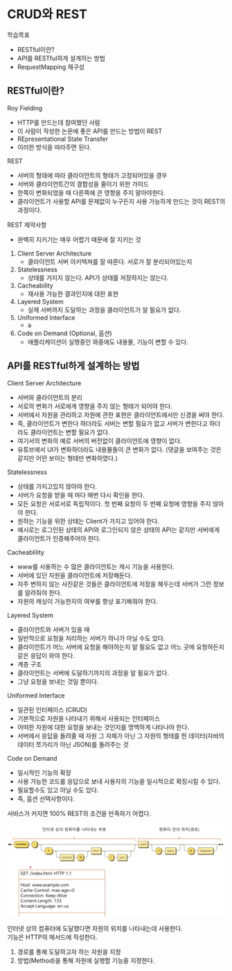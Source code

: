 # CRUD와 REST

학습목표
- RESTful이란?
- API를 RESTful하게 설계하는 방법
- RequestMapping 재구성


## RESTful이란?

Roy Fielding  
- HTTP를 만드는데 참여했던 사람
- 이 사람이 작성한 논문에 좋은 API를 만드는 방법이 REST
- REpresentational State Transfer
- 이러한 방식을 따라주면 된다.

REST  
- 서버의 형태에 따라 클라이언트의 형태가 고정되어있을 경우
- 서버와 클라이언트간의 결합성을 줄이기 위한 가이드
- 한쪽이 변화되었을 때 다른쪽에 큰 영향을 주지 말아야한다.
- 클라이언트가 사용할 API를 문제없이 누구든지 사용 가능하게 만드는 것이 REST의 과정이다.

REST 제약사항
- 완벽히 지키기는 매우 어렵기 때문에 잘 지키는 것
1. Client Server Architecture
    - 클라이언트 서버 아키텍쳐를 잘 따른다. 서로가 잘 분리되어있는지
2. Statelessness
    - 상태를 가지지 않는다. API가 상태를 저장하지는 않는다.
3. Cacheability
    - 재사용 가능한 결과인지에 대한 표현
4. Layered System
   - 실제 서버까지 도달하는 과정을 클라이언트가 알 필요가 없다.
5. Uniformed Interface
   - a
6. Code on Demand (Optional, 옵션)
    - 애플리케이션이 실행중인 와중에도 내용물, 기능이 변할 수 있다.

## API를 RESTful하게 설계하는 방법

Client Server Architecture
- 서버와 클라이언트의 분리
- 서로의 변화가 서로에게 영향을 주지 않는 형태가 되어야 한다.
- 서버에서 자원을 관리하고 자원에 관한 표현은 클라이언트에서만 신경을 써야 한다.  
- 즉, 클라이언트가 변한다 하더라도 서버는 변할 필요가 없고 서버가 변한다고 하더라도 클라이언트는 변할 필요가 없다.
- 여기서의 변화의 예로 서버의 버전없이 클라이언트에 영향이 없다.
- 유튜브에서 UI가 변화하더라도 내용물들이 큰 변화가 없다. (댓글을 보여주는 것은 같지만 어떤 보이는 형태만 변화하였다.)

Statelessness
- 상태를 가지고있지 않아야 한다.
- 서버가 요청을 받을 때 마다 매번 다시 확인을 한다.
- 모든 요청은 서로서로 독립적이다. 첫 번째 요청이 두 번째 요청에 영향을 주지 않아야 한다.
- 원하는 기능을 위한 상태는 Client가 가지고 있어야 한다.
- 예시로는 로그인된 상태의 API와 로그인되지 않은 상태의 API는 같지만 서버에게 클라이언트가 인증해주어야 한다.

Cacheablility
- www를 사용하는 수 많은 클라이언트는 캐시 기능을 사용한다.
- 서버에 있던 자원을 클라이언트에 저장해둔다.
- 자주 변하지 않는 사진같은 것들은 클라이언트에 저장을 해두는데 서버가 그런 정보를 알려줘야 한다.
- 자원의 캐싱이 가능한지의 여부를 항상 표기해줘야 한다.

Layered System
- 클라이언트와 서버가 있을 때  
- 일반적으로 요청을 처리하는 서버가 하나가 아닐 수도 있다.
- 클라이언트가 어느 서버에 요청을 해야하는지 알 필요도 없고 어느 곳에 요청하든지 같은 응답이 와야 한다.
- 계층 구조
- 클라이언트는 서버에 도달하기까지의 과정을 알 필요가 없다.
- 그냥 요청을 보내는 것일 뿐이다.

Uniformed Interface
- 일관된 인터페이스 (CRUD)
- 기본적으로 자원을 나타내기 위해서 사용되는 인터페이스
- 어떠한 자원에 대한 요청을 보내는 것인지를 명백하게 나타나야 한다.
- 서버에서 응답을 돌려줄 때 자원 그 자체가 아닌 그 자원의 형태를 띈 데이터(자바의 데이터 쪼가리가 아닌 JSON)를 돌려주는 것

Code on Demand
- 일시적인 기능의 확장
- 사용 가능한 코드를 응답으로 보내 사용자의 기능을 일시적으로 확징시킬 수 있다.
- 필요할수도 있고 아닐 수도 있다.
- 즉, 옵션 선택사항이다.

서비스가 커지면 100% REST의 조건을 만족하기 어렵다.

![사진](../image/restful.png)


인터넷 상의 컴퓨터에 도달했다면 자원의 위치를 나타내는데 사용한다.  
기능은 HTTP의 메서드에 작성한다.  
1. 경로를 통해 도달하고자 하는 자원을 지정
2. 방법(Method)을 통해 자원에 실행할 기능을 지정한다.
